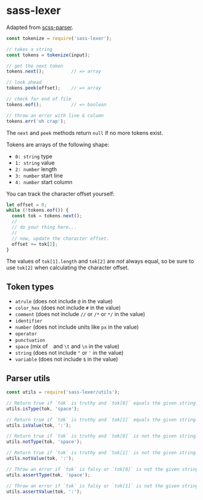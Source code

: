 # sass-lexer

Adapted from [scss-parser](https://npmjs.org/package/scss-parser).

```js
const tokenize = require('sass-lexer');

// takes a string
const tokens = tokenize(input);

// get the next token
tokens.next();          // => array

// look ahead
tokens.peek(offset);    // => array

// check for end of file
tokens.eof();           // => boolean

// throw an error with line & column
tokens.err('oh crap');
```

The `next` and `peek` methods return `null` if no more tokens exist.

Tokens are arrays of the following shape:
- `0: string` type
- `1: string` value
- `2: number` length
- `3: number` start line
- `4: number` start column

You can track the character offset yourself:

```js
let offset = 0;
while (!tokens.eof()) {
  const tok = tokens.next();
  //
  // do your thing here...
  //
  // now, update the character offset.
  offset += tok[2];
}
```

The values of `tok[1].length` and `tok[2]` are *not* always equal, so be sure
to use `tok[2]` when calculating the character offset.

## Token types

- `atrule` (does not include `@` in the value)
- `color_hex` (does not include `#` in the value)
- `comment` (does not include `//` or `/*` or `*/` in the value)
- `identifier`
- `number` (does not include units like `px` in the value)
- `operator`
- `punctuation`
- `space` (mix of ` ` and `\t` and `\n` in the value)
- `string` (does not include `"` or `'` in the value)
- `variable` (does not include `$` in the value)

## Parser utils

```js
const utils = require('sass-lexer/utils');

// Return true if `tok` is truthy and `tok[0]` equals the given string.
utils.isType(tok, 'space');

// Return true if `tok` is truthy and `tok[1]` equals the given string.
utils.isValue(tok, ':');

// Return true if `tok` is truthy and `tok[0]` is not the given string.
utils.notType(tok, 'space');

// Return true if `tok` is truthy and `tok[1]` is not the given string.
utils.notValue(tok, ':');

// Throw an error if `tok` is falsy or `tok[0]` is not the given string.
utils.assertType(tok, 'space');

// Throw an error if `tok` is falsy or `tok[1]` is not the given string.
utils.assertValue(tok, ':');
```
